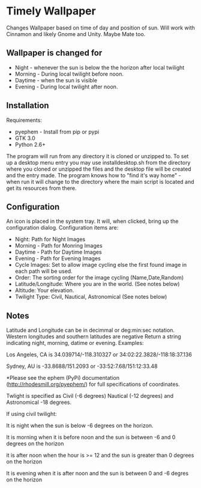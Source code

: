 # Timely Wallpaper

Changes Wallpaper based on time of day and position of sun. Will work with Cinnamon and likely
Gnome and Unity. Maybe Mate too. 

## Wallpaper is changed for

* Night - whenever the sun is below the the horizon after local twilight
* Morning - During local twilight before noon. 
* Daytime - when the sun is visible
* Evening - During local twilight after noon. 

## Installation

Requirements:
* pyephem - Install from pip or pypi 
* GTK 3.0
* Python 2.6+
    
The program will run from any directory it is cloned or unzipped to. To set up a desktop menu entry you may use installdesktop.sh from the directory where you cloned or unzipped the files and the desktop file will be created and the entry made. The program knows how to "find it's way home" - when run it will change to the directory where the main script is located and get its resources from there.

## Configuration
An icon is placed in the system tray. It will, when clicked, bring up the configuration dialog. Configuration items are: 

* Night:    Path for Night Images
* Morning - Path for Monring Images
* Daytime - Path for Daytime Images
* Evening - Path for Evening Images
* Cycle Images: Set to allow image cycling else the first found image in each path will be used.
* Order: The sorting order for the image cycling (Name,Date,Random)
* Latitude/Longitude: Where you are in the world. (See notes below)
* Altitude: Your elevation. 
* Twilight Type: Civil, Nautical, Astronomical (See notes below)

## Notes
Latitude and Longitude can be in decimmal or deg:min:sec notation. 
Western longitudes and southern latitudes are negative
Return a string indicating night, morning, datime or evening. 
Examples:

Los Angeles, CA is 34.039714/-118.310327 or 34:02:22.3828/-118:18:37.136

Sydney, AU is -33.8688/151.2093 or -33:52:7.68/151:12:33.48

*Please see the ephem (PyPi) documentation (http://rhodesmill.org/pyephem/) for full
specifications of coordinates. 

Twlight is specified as Civil (-6 degrees) Nautical (-12 degrees) 
and Astronomical -18 degrees.

If using civil twilight:

It is night when the sun is below -6 degrees on the horizon.

It is morning when it is before noon and the sun is between -6 and 0 degrees on the horizon

it is after noon when the hour is >= 12 and the sun is greater than 0 degrees on the horizon

It is evening when it is after noon and the sun is between 0 and -6 degres on the horizon

